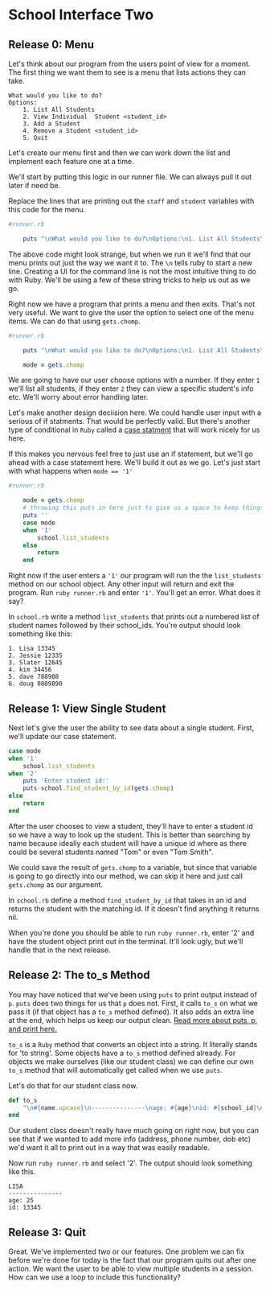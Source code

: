 # School Interface Two

## Release 0: Menu

Let's think about our program from the users point of view for a moment. The first thing we want them to see is a menu that lists actions they can take. 

```
What would you like to do?
Options:
    1. List All Students
    2. View Individual  Student <student_id>
    3. Add a Student
    4. Remove a Student <student_id>
    5. Quit
```
Let's create our menu first and then we can work down the list and implement each feature one at a time.  

We'll start by putting this logic in our runner file. We can always pull it out later if need be. 

Replace the lines that are printing out the `staff` and `student` variables with this code for the menu. 

```Ruby
#runner.rb 

    puts "\nWhat would you like to do?\nOptions:\n1. List All Students\n2. View Individual Student <student_id>\n3. Add a Student\n4. Remove a Student <student_id>\n5. Quit"

```
The above code might look strange, but when we run it we'll find that our menu prints out just the way we want it to. The `\n` tells ruby to start a new line. Creating a UI for the command line is not the most intuitive thing to do with Ruby. We'll be using a few of these string tricks to help us out as we go. 

Right now we have a program that prints a menu and then exits. That's not very useful. We want to give the user the option to select one of the menu items. We can do that using `gets.chomp`. 

```Ruby
#runner.rb 

    puts "\nWhat would you like to do?\nOptions:\n1. List All Students\n2. View Individual Student <student_id>\n3. Add a Student\n4. Remove a Student <student_id>\n5. Quit"

    mode = gets.chomp 

```

We are going to have our user choose options with a number. If they enter `1` we'll list all students, if they enter `2` they can view a specific student's info etc. We'll worry about error handling later. 

Let's make another design deciision here. We could handle user input with a serious of if statments. That would be perfectly valid. But there's another type of conditional in `Ruby` called a [case statment](http://www.rubyguides.com/2015/10/ruby-case/) that will work nicely for us here. 

If this makes you nervous feel free to just use an if statement, but we'll go ahead with a case statement here. We'll build it out as we go. Let's just start with what happens when `mode == '1'`

```Ruby
#runner.rb 

    mode = gets.chomp 
    # throwing this puts in here just to give us a space to keep things a little clearer 
    puts '' 
    case mode 
    when '1'
        school.list_students
    else 
        return 
    end  
```
Right now if the user enters a `'1'` our program will run the the `list_students` method on our school object. Any other input will return and exit the program. Run `ruby runner.rb` and enter `'1'`. You'll get an error. What does it say? 

In `school.rb` write a method `list_students` that prints out a numbered list of student names followed by their school_ids. You're output should look something like this: 

```
1. Lisa 13345
2. Jessie 12335
3. Slater 12645
4. kim 34456
5. dave 788908
6. doug 0809890
```

## Release 1: View Single Student 

Next let's give the user the ability to see data about a single student. First, we'll update our case statement. 

```Ruby
case mode 
when '1'
    school.list_students
when '2'
    puts 'Enter student id:'
    puts school.find_student_by_id(gets.chomp) 
else 
    return 
end  
```
After the user chooses to view a student, they'll have to enter a student id so we have a way to look up the student. This is better than searching by name because ideally each student will have a unique id where as there could be several students named "Tom" or even "Tom Smith". 

We could save the result of `gets.chomp` to a variable, but since that variable is going to go directly into our method, we can skip it here and just call `gets.chomp` as our argument. 

In `school.rb` define a method `find_student_by_id` that takes in an id and returns the student with the matching id. If it doesn't find anything it returns nil. 

When you're done you should be able to run `ruby runner.rb`, enter '2' and have the student object print out in the terminal. It'll look ugly, but we'll handle that in the next release. 

## Release 2: The to_s Method

You may have noticed that we've been using `puts` to print output instead of `p`. `puts` does two things for us that `p` does not. First, it calls `to_s` on what we pass it (if that object has a `to_s` method defined). It also adds an extra line at the end, which helps us keep our output clean. [Read more about puts, p, and print here.](https://www.garethrees.co.uk/2013/05/04/p-vs-puts-vs-print-in-ruby/)

`to_s` is a `Ruby` method that converts an object into a string. It literally stands for 'to string'. Some objects have a `to_s` method defined already. For objects we make ourselves (like our student class) we can define our own `to_s` method that will automatically get called when we use `puts`. 

Let's do that for our student class now. 

```Ruby
def to_s
    "\n#{name.upcase}\n---------------\nage: #{age}\nid: #{school_id}\n"
end
```
Our student class doesn't really have much going on right now, but you can see that if we wanted to add more info (address, phone number, dob etc) we'd want it all to print out in a way that was easily readable. 

Now run `ruby runner.rb` and select '2'. The output should look something like this. 

```
LISA
---------------
age: 25
id: 13345
```

## Release 3: Quit

Great. We've implemented two or our features. One problem we can fix before we're done for today is the fact that our program quits out after one action. We want the user to be able to view multiple students in a session. How can we use a loop to include this functionality? 

